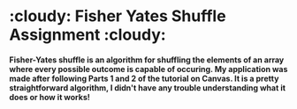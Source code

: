 # :cloudy: Fisher Yates Shuffle Assignment :cloudy:

#### Fisher-Yates shuffle is an algorithm for shuffling the elements of an array where every possible outcome is capable of occuring. My application was made after following Parts 1 and 2 of the tutorial on Canvas. It is a pretty straightforward algorithm, I didn't have any trouble understanding what it does or how it works!